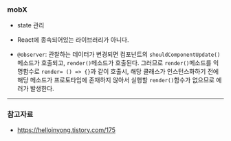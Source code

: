 

### mobX

- state 관리
- React에 종속되어있는 라이브러리가 아니다.

- `@observer`: 관찰하는 데이터가 변경되면 컴포넌트의 `shouldComponentUpdate()`메소드가 호출되고, `render()`메소드가 호출된다. 그러므로 `render()`메소드를 익명함수로 `render= () => {}`과 같이 호출시, 해당 클래스가 인스턴스화하기 전에 해당 메소드가 프로토타입에 존재하지 않아서 실행할 `render()`함수가 없으므로 에러가 발생한다.



----------



### 참고자료

- https://helloinyong.tistory.com/175